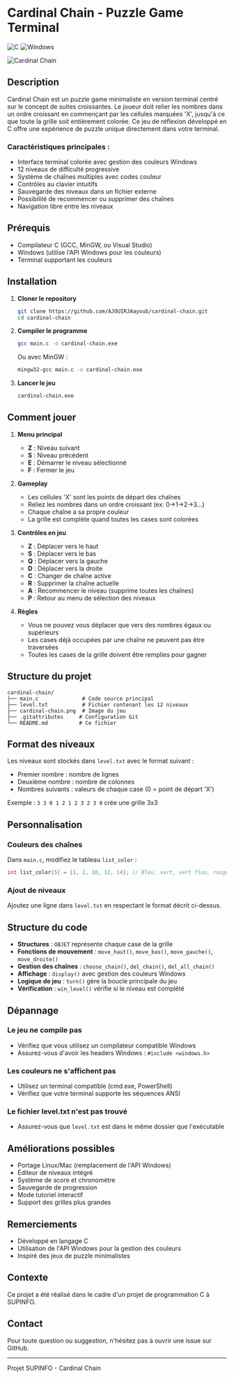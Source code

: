 # Cardinal Chain - Puzzle Game Terminal

![C](https://img.shields.io/badge/c-%2300599C.svg?style=flat&logo=c&logoColor=white)
![Windows](https://img.shields.io/badge/Windows-0078D6?style=flat&logo=windows&logoColor=white)

![Cardinal Chain](/cardinal-chain.png "Cardinal Chain")

## Description

Cardinal Chain est un puzzle game minimaliste en version terminal centré sur le concept de suites croissantes. Le joueur doit relier les nombres dans un ordre croissant en commençant par les cellules marquées 'X', jusqu'à ce que toute la grille soit entièrement colorée. Ce jeu de réflexion développé en C offre une expérience de puzzle unique directement dans votre terminal.

### Caractéristiques principales :
- Interface terminal colorée avec gestion des couleurs Windows
- 12 niveaux de difficulté progressive
- Système de chaînes multiples avec codes couleur
- Contrôles au clavier intuitifs
- Sauvegarde des niveaux dans un fichier externe
- Possibilité de recommencer ou supprimer des chaînes
- Navigation libre entre les niveaux

## Prérequis

- Compilateur C (GCC, MinGW, ou Visual Studio)
- Windows (utilise l'API Windows pour les couleurs)
- Terminal supportant les couleurs

## Installation

1. **Cloner le repository**
   ```bash
   git clone https://github.com/AJOUIRJAayoub/cardinal-chain.git
   cd cardinal-chain
   ```

2. **Compiler le programme**
   ```bash
   gcc main.c -o cardinal-chain.exe
   ```
   
   Ou avec MinGW :
   ```bash
   mingw32-gcc main.c -o cardinal-chain.exe
   ```

3. **Lancer le jeu**
   ```bash
   cardinal-chain.exe
   ```

## Comment jouer

1. **Menu principal**
   - **Z** : Niveau suivant
   - **S** : Niveau précédent
   - **E** : Démarrer le niveau sélectionné
   - **F** : Fermer le jeu

2. **Gameplay**
   - Les cellules 'X' sont les points de départ des chaînes
   - Reliez les nombres dans un ordre croissant (ex: 0→1→2→3...)
   - Chaque chaîne a sa propre couleur
   - La grille est complète quand toutes les cases sont colorées

3. **Contrôles en jeu**
   - **Z** : Déplacer vers le haut
   - **S** : Déplacer vers le bas
   - **Q** : Déplacer vers la gauche
   - **D** : Déplacer vers la droite
   - **C** : Changer de chaîne active
   - **R** : Supprimer la chaîne actuelle
   - **A** : Recommencer le niveau (supprime toutes les chaînes)
   - **P** : Retour au menu de sélection des niveaux

4. **Règles**
   - Vous ne pouvez vous déplacer que vers des nombres égaux ou supérieurs
   - Les cases déjà occupées par une chaîne ne peuvent pas être traversées
   - Toutes les cases de la grille doivent être remplies pour gagner

## Structure du projet

```
cardinal-chain/
├── main.c              # Code source principal
├── level.txt           # Fichier contenant les 12 niveaux
├── cardinal-chain.png  # Image du jeu
├── .gitattributes     # Configuration Git
└── README.md          # Ce fichier
```

## Format des niveaux

Les niveaux sont stockés dans `level.txt` avec le format suivant :
- Premier nombre : nombre de lignes
- Deuxième nombre : nombre de colonnes
- Nombres suivants : valeurs de chaque case (0 = point de départ 'X')

Exemple : `3 3 0 1 2 1 2 3 2 3 0` crée une grille 3x3

## Personnalisation

### Couleurs des chaînes
Dans `main.c`, modifiez le tableau `list_color` :
```c
int list_color[5] = {1, 2, 10, 12, 14}; // Bleu, vert, vert fluo, rouge, jaune
```

### Ajout de niveaux
Ajoutez une ligne dans `level.txt` en respectant le format décrit ci-dessus.

## Structure du code

- **Structures** : `OBJET` représente chaque case de la grille
- **Fonctions de mouvement** : `move_haut()`, `move_bas()`, `move_gauche()`, `move_droite()`
- **Gestion des chaînes** : `choose_chain()`, `del_chain()`, `del_all_chain()`
- **Affichage** : `display()` avec gestion des couleurs Windows
- **Logique de jeu** : `turn()` gère la boucle principale du jeu
- **Vérification** : `win_level()` vérifie si le niveau est complété

## Dépannage

### Le jeu ne compile pas
- Vérifiez que vous utilisez un compilateur compatible Windows
- Assurez-vous d'avoir les headers Windows : `#include <windows.h>`

### Les couleurs ne s'affichent pas
- Utilisez un terminal compatible (cmd.exe, PowerShell)
- Vérifiez que votre terminal supporte les séquences ANSI

### Le fichier level.txt n'est pas trouvé
- Assurez-vous que `level.txt` est dans le même dossier que l'exécutable

## Améliorations possibles

- Portage Linux/Mac (remplacement de l'API Windows)
- Éditeur de niveaux intégré
- Système de score et chronomètre
- Sauvegarde de progression
- Mode tutoriel interactif
- Support des grilles plus grandes

## Remerciements

- Développé en langage C
- Utilisation de l'API Windows pour la gestion des couleurs
- Inspiré des jeux de puzzle minimalistes

## Contexte

Ce projet a été réalisé dans le cadre d'un projet de programmation C à SUPINFO.

## Contact

Pour toute question ou suggestion, n'hésitez pas à ouvrir une issue sur GitHub.

---
Projet SUPINFO - Cardinal Chain
